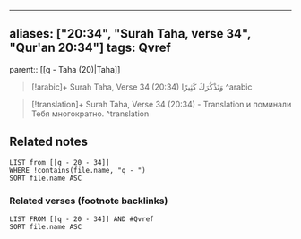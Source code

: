 
---
aliases: ["20:34", "Surah Taha, verse 34", "Qur'an 20:34"]
tags: Qvref
---

parent:: [[q - Taha (20)|Taha]]

> [!arabic]+ Surah Taha, Verse 34 (20:34)
> <span class="quran-arabic">وَنَذْكُرَكَ كَثِيرًا</span>
^arabic

> [!translation]+ Surah Taha, Verse 34 (20:34) - Translation
> и поминали Тебя многократно.
^translation



## Related notes
```dataview
LIST from [[q - 20 - 34]]
WHERE !contains(file.name, "q - ")
SORT file.name ASC
```

### Related verses (footnote backlinks)
```dataview
LIST FROM [[q - 20 - 34]] AND #Qvref
SORT file.name ASC
```

